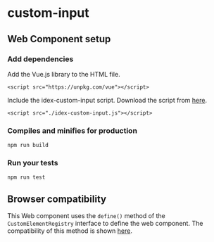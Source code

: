 # custom-input

## Web Component setup
### Add dependencies
Add the Vue.js library to the HTML file.
```
<script src="https://unpkg.com/vue"></script>
```

Include the idex-custom-input script. Download the script from [here](https://developer.mozilla.org/en-US/docs/Web/API/CustomElementRegistry/define#Browser_compatibility).
```
<script src="./idex-custom-input.js"></script>
```

### Compiles and minifies for production
```
npm run build
```

### Run your tests
```
npm run test
```

## Browser compatibility
This Web component uses the `define()` method of the `CustomElementRegistry` interface to define the web component. The compatibility of this method is shown [here](https://developer.mozilla.org/en-US/docs/Web/API/CustomElementRegistry/define#Browser_compatibility).
